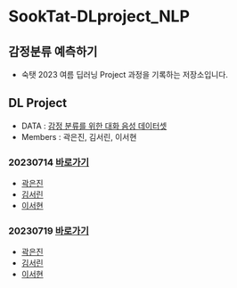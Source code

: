 # SookTat-DLproject_NLP
## 감정분류 예측하기
- 숙탯 2023 여름 딥러닝 Project 과정을 기록하는 저장소입니다.


## DL Project
- DATA : [감정 분류를 위한 대화 음성 데이터셋](https://aihub.or.kr/aihubdata/data/view.do?currMenu=115&topMenu=100&dataSetSn=263)
- Members : 곽은진, 김서린, 이서현  

### 20230714  [바로가기](https://github.com/eunjin413/SookTat-DLproject_NLP/tree/main/0714)
- [곽은진](https://github.com/eunjin413/SookTat-DLproject_NLP/blob/main/0714/%ED%86%A0%ED%81%B0%ED%99%94%20%EC%8B%9C%EB%8F%84%20-%20%EA%B3%BD%EC%9D%80%EC%A7%84.ipynb)
- [김서린](https://github.com/eunjin413/SookTat-DLproject_NLP/blob/main/0714/NLP%20%EC%A0%84%EC%B2%98%EB%A6%AC.ipynb)
- [이서현](https://github.com/eunjin413/SookTat-DLproject_NLP/blob/main/0714/NLP%20%EC%A0%84%EC%B2%98%EB%A6%AC.ipynb)

### 20230719  [바로가기](https://github.com/eunjin413/SookTat-DLproject_NLP/tree/main/0719)
- [곽은진]()
- [김서린]()
- [이서현]()
